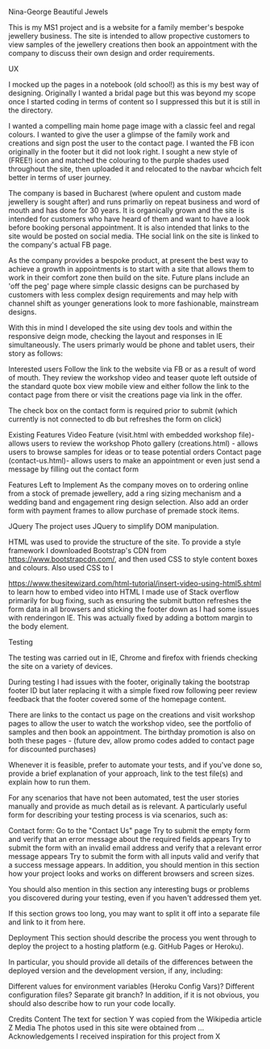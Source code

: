 <!---->
Nina-George Beautiful Jewels

This is my MS1 project and is a website for a family member's bespoke jewellery business. The site is intended to allow propective customers to view samples of the jewellery creations then book an appointment with the company to discuss their own design and order requirements.


UX

I mocked up the pages in a notebook (old school!) as this is my best way of designing.  Originally I wanted a bridal page but this was beyond my scope once I started coding in terms of content so I suppressed this but it is still in the directory.

I wanted a compelling main home page image with a classic feel and regal colours.  I wanted to give the user a glimpse of the family work and creations and sign post the user to the contact page.  I wanted the FB icon originally in the footer but it did not look right.  I sought a new style of (FREE!) icon and matched the colouring to the purple shades used throughout the site, then uploaded it and relocated to the navbar whcich felt better in terms of user journey.

The company is based in Bucharest (where opulent and custom made jewellery is sought after) and runs primarliy on repeat business and word of mouth and has done for 30 years.  It is organically grown and the site is intended for customers who have heard of them and want to have a look before booking personal appointment.  It is also intended that links to the site would be posted on social media.  THe social link on the site is linked to the company's actual FB page.

As the company provides a bespoke product, at present the best way to achieve a growth in appointments is to start with a site that allows them to work in their comfort zone then build on the site.  Future plans include an 'off the peg' page where simple classic designs can be purchased by customers with less complex design requirements and may help with channel shift as younger generations look to more fashionable, mainstream designs.

With this in mind I developed the site using dev tools and within the responsive deign mode, checking the layout and responses in IE simultaneously.  The users primarly would be phone and tablet users, their story as follows: 

Interested users
Follow the link to the website via FB or as a result of word of mouth.  They review the workshop video and teaser quote left outside of the standard quote box view mobile view and either follow the link to the contact page from there or visit the creations page via link in the offer.

The check box on the contact form is required prior to submit (which currently is not connected to db but refreshes the form on click)


Existing Features
Video Feature (visit.html with embedded workshop file)- allows users to review the workshop
Photo gallery (creations.html) - allows users to browse samples for ideas or to tease potential orders
Contact page (contact-us.html)- allows users to make an appointment or even just send a message by filling out the contact form


Features Left to Implement
As the company moves on to ordering online from a stock of premade jewellery, add a ring sizing mechanism and a wedding band and engagement ring design selection.  Also add an order form with payment frames to allow purchase of premade stock items.


JQuery
The project uses JQuery to simplify DOM manipulation.

HTML was used to provide the structure of the site.  To provide a style framework I downloaded Bootstrap's CDN from https://www.bootstrapcdn.com/, and then used CSS to style content boxes and colours. Also used CSS to   I 

https://www.thesitewizard.com/html-tutorial/insert-video-using-html5.shtml to learn how to embed video into HTML
I made use of Stack overflow primarily for bug fixing, such as ensuring the submit button refreshes the form data in all browsers and sticking the footer down as I had some issues with renderingon IE.  This was actually fixed by adding a bottom margin to the body element.


Testing

The testing was carried out in IE, Chrome and firefox with friends checking the site on a variety of devices.

During testing I had issues with the footer, originally taking the bootstrap footer ID but later replacing it with a simple fixed row following peer review feedback that the footer covered some of the homepage content.

There are links to the contact us page on the creations and visit workshop pages to allow the user to watch the workshop video, see the portfolio of samples and then book an appointment.  The birthday promotion is also on both these pages - (future dev, allow promo codes added to contact page for discounted purchases)


Whenever it is feasible, prefer to automate your tests, and if you've done so, provide a brief explanation of your approach, link to the test file(s) and explain how to run them.

For any scenarios that have not been automated, test the user stories manually and provide as much detail as is relevant. A particularly useful form for describing your testing process is via scenarios, such as:

Contact form:
Go to the "Contact Us" page
Try to submit the empty form and verify that an error message about the required fields appears
Try to submit the form with an invalid email address and verify that a relevant error message appears
Try to submit the form with all inputs valid and verify that a success message appears.
In addition, you should mention in this section how your project looks and works on different browsers and screen sizes.

You should also mention in this section any interesting bugs or problems you discovered during your testing, even if you haven't addressed them yet.

If this section grows too long, you may want to split it off into a separate file and link to it from here.

Deployment
This section should describe the process you went through to deploy the project to a hosting platform (e.g. GitHub Pages or Heroku).

In particular, you should provide all details of the differences between the deployed version and the development version, if any, including:

Different values for environment variables (Heroku Config Vars)?
Different configuration files?
Separate git branch?
In addition, if it is not obvious, you should also describe how to run your code locally.

Credits
Content
The text for section Y was copied from the Wikipedia article Z
Media
The photos used in this site were obtained from ...
Acknowledgements
I received inspiration for this project from X